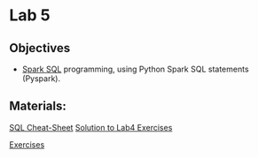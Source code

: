 # Lab 5

## Objectives

+ [Spark SQL](https://spark.apache.org/docs/latest/api/python/) programming, using Python Spark SQL statements (Pyspark).

## Materials:
[SQL Cheat-Sheet](SQL-cheat-sheet.pdf)
[Solution to Lab4 Exercises](https://colab.research.google.com/github/smduarte/spbd-2425/blob/main/docs/labs/lab5/SPBD_Labs_spark2_exercise_solution.ipynb)


[Exercises](https://colab.research.google.com/github/smduarte/spbd-2425/blob/main/docs/labs/lab5/SPBD_Labs_spark3_exercise.ipynb)

